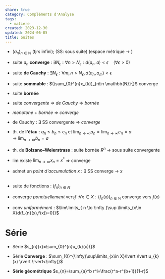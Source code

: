 ```yaml
---  
share: true  
category: Compléments d'Analyse  
tags:  
  - matière  
created: 2023-12-30  
updated: 2024-06-05  
title: Suites  
---  
```

  
- $(a_{n})_{n\in \mathbb{N}}{}$ (tjrs infini); (SS: sous suite) (espace métrique → )  
  
- suite $a_{n}{}$ **converge** : $\exists N_{\epsilon}: \forall n>N_{\epsilon}:d(a_{n}, a)<\epsilon \quad(\forall\epsilon>0){}$   
  
- suite **de Cauchy** : $\exists N_{\epsilon}:\forall m,n>N_{\epsilon},d(a_{n},a_{m})<\epsilon{}$     
  
- suite **sommable** : $(\sum_{0}^{n}x_{k})_{n\in \mathbb{N}}{}$ converge  
  
- suite **bornée**   
  
- suite *convergente* ⇒ *de Cauchy* ⇒ *bornée*  
  
- *monotone* + *bornée* ⇒ *converge*  
  
- de Cauchy : $\exists{}$ SS convergente ⇒ *converge*  
  
- th. de **l'étau** : $a_n\leq b_{n}\leq c_{n}$ et $\lim_{ n \to \infty }a_{n}=\lim_{ n \to \infty }c_{n}=a$  
	⇒ $\lim_{ n \to \infty }b_{n}=a$  
  
- th. de **Bolzano–Weierstrass** : suite bornée $R^n{}$ → sous suite convergente  
  
- lim existe $\lim_{ n \to \infty }x_{n}=x^*{}$ ⇒ converge  
  
- admet un *point d'accumulation* $x{}$ : $\exists{}$ SS converge → $x{}$  
&nbsp;  
  
- suite de fonctions : $(f_{n})_{n\in N}{}$  
  
- converge *ponctuellement* vers$f{}$  :$\forall x\in X:(f_{n}(x))_{n\in \mathbb{N}}{}$ converge vers $f(x){}$  
  
- conv *uniformément* : $\lim\limits_{ n \to \infty }\sup \limits_{x\in X}d(f_{n}(x),f(x))=0{}$  
# Série  
  
- Série $s_{n}(x)=\sum_{0}^{n}u_{k}(x){}$  
  
- Série **Converge** : $\sum_{0}^{\infty}\sup\limits_{x\in X}\lvert \lvert u_{k}(x) \rvert \rvert<\infty{}$  
  
- **Série géométrique** $s_{n}=\sum_{a}^b r^i=\frac{r^a-r^{b+1}}{1-r}$  
